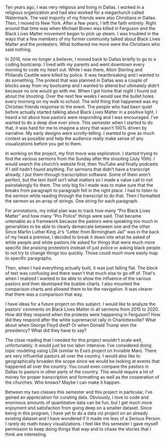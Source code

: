 Ten years ago, I was very religious and living in Dallas. I worked in a religious organization and had also worked for a megachurch called Watermark. The vast majority of my friends were also Christians in Dallas. Then, I moved to New York. 
After a few years, I left the faith entirely. Right around that time was when Michael Brown was killed in Ferguson and the Black Lives Matter movement began to pick up steam. I was troubled in the ways that a few members of my former community talked about Black Lives Matter and the protesters. What bothered me more were the Christians who said nothing. 


In 2016, now no longer a believer, I moved back to Dallas briefly to go to a coding bootcamp. I lived with my parents and went downtown every morning  to code my heart out. While I was there, Alton Sterling and Philando Castille were killed by police. It was heartbreaking and I wanted to do something. The protest that was planned in Dallas was a couple of blocks away from my bootcamp and I wanted to attend but ultimately didn’t because no one would go with me. When I got home that night I found out about the shooting. Over the next few weeks I would see the bullet holes every morning on my walk to school. The wild thing that happened was my Christian friends response to the event. The people who had been quiet before actually started talking about Black Lives Matter in a positive light. I heard a lot about how pastors were responding and I was encouraged. I’ve wanted to do a deep dive ever since.
This semester when I started to do that, it was hard for me to imagine a story that wasn’t 100% driven by narrative. My early designs were scrolly-telling. I wanted to give as much context as possible and help the audience really make sense of any visualizations before you get to them. 

In working on the project, my first move was exploration. I started trying to find the various sermons from the Sunday after the shooting (July 10th). I would search the church’s website first, then YouTube and finally podcasts if I still hadn’t found anything. For sermons that didn’t have a transcript already, I put them through transcription software. Some of them aren’t perfect, but the text itself isn’t what matters so I made a value call to not painstakingly fix them. The only big fix I made was to make sure that the breaks from paragraph to paragraph fell in the right place. I had to listen to the sermon while reading through the transcript to do that. Then I formatted the sermon as an array  of strings. One string for each paragraph. 

For annotations, my initial plan was to track how many “Pro Black Lives Matter” and how many “Pro Police” things were said. That became untenable as a framework because the pastors were speaking too much in generalities to be able to clearly  demarcate between one and the other. Since Martin Luther King Jr’s  “Letter from Birmingham Jail” was in the back of my head a premise, I decided to break it down into what he asked of white people and white pastors.He asked for things that were much more specific like praising protestors instead of just police or asking black people to not try to change things too quickly. Those could much more easily map to specific paragraphs. 

Then, when I had everything actually built, it was just falling flat. The block of text was confusing and there wasn't that much else to go off of. That's when I realized I wanted to be able to show the influence of the various pastors and then developed the bubble charts. I also mounted the comparison charts and allowed them to be the navigation. It was clearer that there was a comparison that way. 

I have ideas for a future project on this subject. I would like to analyze the pastors’ comments on Black Lives Matter in all sermons from 2015 to 2020. How did they respond when the protests were happening in Ferguson? How did they respond after the white supremacist rally in Charlottesville? What about when George Floyd died? Or when Donald Trump won the presidency? What did they have to say?

The close reading that I needed for this project wouldn’t scale well, unfortunately. It would just be too labor intensive. I’ve considered doing topic modeling using LDA (similar to Eva’s project on Invisible Man).  There are very influential pastors all over the country.  I would also like to geographically broaden the scope since we would be looking at events that happened all over the country. You could even compare the pastors in Dallas to pastors in other parts of the country.  This would require a lot of money for proper transcription and formatting as well as the cooperation of the churches. Who knows? Maybe I can make it happen. 

Between my two classes this semester and this project in particular, I’ve gained an appreciation for curating data. Obviously, I love to code and enormous amounts of quantitative data can be fun, but I get much more enjoyment and satisfaction from going deep on a smaller dataset. Since being in this program, I have yet to do a data viz project on an already existing dataset and I have wondered if it made me less of a Serious Person. I rarely do math-heavy visualizations. I feel like this semester I gave myself permission to keep doing things that way and to chase the stories that I think are interesting. 
